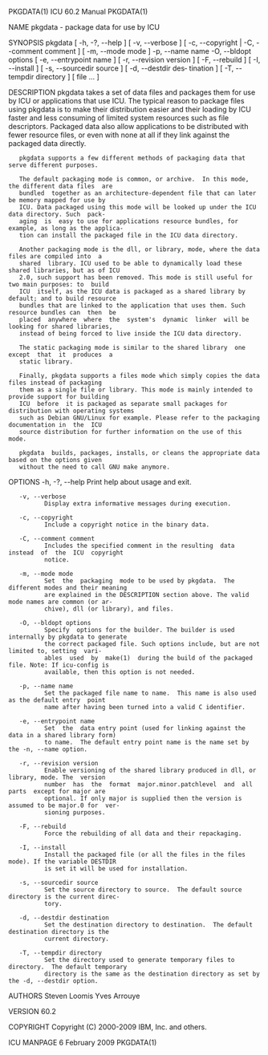 PKGDATA(1)                                 ICU 60.2 Manual                                 PKGDATA(1)

NAME
       pkgdata - package data for use by ICU

SYNOPSIS
       pkgdata [ -h, -?, --help ] [ -v, --verbose ] [ -c, --copyright | -C, --comment comment ] [ -m,
       --mode mode ] -p, --name name -O, --bldopt options [ -e, --entrypoint name ] [ -r,  --revision
       version  ] [ -F, --rebuild ] [ -I, --install ] [ -s, --sourcedir source ] [ -d, --destdir des‐
       tination ] [ -T, --tempdir directory ] [ file ...  ]

DESCRIPTION
       pkgdata takes a set of data files and packages them for use by ICU or  applications  that  use
       ICU.  The  typical  reason to package files using pkgdata is to make their distribution easier
       and their loading by ICU faster and less consuming of limited system resources  such  as  file
       descriptors.   Packaged  data  also  allow  applications to be distributed with fewer resource
       files, or even with none at all if they link against the packaged data directly.

       pkgdata supports a few different methods of packaging data that serve different purposes.

       The default packaging mode is common, or archive.  In this mode, the different data files  are
       bundled  together as an architecture-dependent file that can later be memory mapped for use by
       ICU. Data packaged using this mode will be looked up under the ICU data directory. Such  pack‐
       aging  is  easy to use for applications resource bundles, for example, as long as the applica‐
       tion can install the packaged file in the ICU data directory.

       Another packaging mode is the dll, or library, mode, where the data files are compiled into  a
       shared  library. ICU used to be able to dynamically load these shared libraries, but as of ICU
       2.0, such support has been removed. This mode is still useful for two main purposes: to  build
       ICU  itself, as the ICU data is packaged as a shared library by default; and to build resource
       bundles that are linked to the application that uses them. Such resource bundles can  then  be
       placed  anywhere  where  the  system's  dynamic  linker  will be looking for shared libraries,
       instead of being forced to live inside the ICU data directory.

       The static packaging mode is similar to the shared library  one  except  that  it  produces  a
       static library.

       Finally, pkgdata supports a files mode which simply copies the data files instead of packaging
       them as a single file or library. This mode is mainly intended to provide support for building
       ICU  before  it is packaged as separate small packages for distribution with operating systems
       such as Debian GNU/Linux for example. Please refer to the packaging documentation in  the  ICU
       source distribution for further information on the use of this mode.

       pkgdata  builds, packages, installs, or cleans the appropriate data based on the options given
       without the need to call GNU make anymore.

OPTIONS
       -h, -?, --help
              Print help about usage and exit.

       -v, --verbose
              Display extra informative messages during execution.

       -c, --copyright
              Include a copyright notice in the binary data.

       -C, --comment comment
              Includes the specified comment in the resulting  data  instead  of  the  ICU  copyright
              notice.

       -m, --mode mode
              Set  the  packaging  mode to be used by pkgdata.  The different modes and their meaning
              are explained in the DESCRIPTION section above. The valid mode names are common (or ar‐
              chive), dll (or library), and files.

       -O, --bldopt options
              Specify  options for the builder. The builder is used internally by pkgdata to generate
              the correct packaged file. Such options include, but are not limited to, setting  vari‐
              ables  used  by  make(1)  during the build of the packaged file. Note: If icu-config is
              available, then this option is not needed.

       -p, --name name
              Set the packaged file name to name.  This name is also used as the default entry  point
              name after having been turned into a valid C identifier.

       -e, --entrypoint name
              Set  the  data entry point (used for linking against the data in a shared library form)
              to name.  The default entry point name is the name set by the -n, --name option.

       -r, --revision version
              Enable versioning of the shared library produced in dll, or library, mode. The  version
              number  has  the  format  major.minor.patchlevel  and  all  parts  except for major are
              optional. If only major is supplied then the version is assumed to be major.0 for  ver‐
              sioning purposes.

       -F, --rebuild
              Force the rebuilding of all data and their repackaging.

       -I, --install
              Install the packaged file (or all the files in the files mode). If the variable DESTDIR
              is set it will be used for installation.

       -s, --sourcedir source
              Set the source directory to source.  The default source directory is the current direc‐
              tory.

       -d, --destdir destination
              Set the destination directory to destination.  The default destination directory is the
              current directory.

       -T, --tempdir directory
              Set the directory used to generate temporary files to directory.  The default temporary
              directory is the same as the destination directory as set by the -d, --destdir option.

AUTHORS
       Steven Loomis
       Yves Arrouye

VERSION
       60.2

COPYRIGHT
       Copyright (C) 2000-2009 IBM, Inc. and others.

ICU MANPAGE                                6 February 2009                                 PKGDATA(1)
